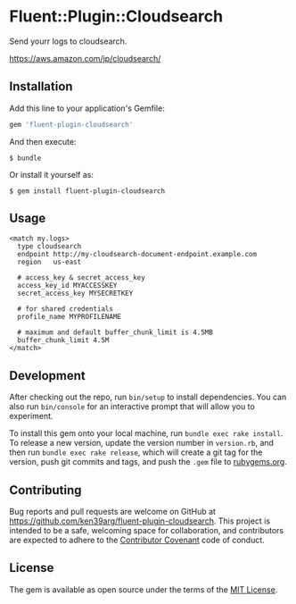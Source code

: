 # Fluent::Plugin::Cloudsearch

Send yourr logs to cloudsearch.

https://aws.amazon.com/jp/cloudsearch/

## Installation

Add this line to your application's Gemfile:

```ruby
gem 'fluent-plugin-cloudsearch'
```

And then execute:

    $ bundle

Or install it yourself as:

    $ gem install fluent-plugin-cloudsearch

## Usage

```
<match my.logs>
  type cloudsearch 
  endpoint http://my-cloudsearch-document-endpoint.example.com
  region   us-east

  # access_key & secret_access_key
  access_key_id MYACCESSKEY
  secret_access_key MYSECRETKEY

  # for shared credentials
  profile_name MYPROFILENAME

  # maximum and default buffer_chunk_limit is 4.5MB
  buffer_chunk_limit 4.5M
</match>
```

## Development

After checking out the repo, run `bin/setup` to install dependencies. You can also run `bin/console` for an interactive prompt that will allow you to experiment.

To install this gem onto your local machine, run `bundle exec rake install`. To release a new version, update the version number in `version.rb`, and then run `bundle exec rake release`, which will create a git tag for the version, push git commits and tags, and push the `.gem` file to [rubygems.org](https://rubygems.org).

## Contributing

Bug reports and pull requests are welcome on GitHub at https://github.com/ken39arg/fluent-plugin-cloudsearch. This project is intended to be a safe, welcoming space for collaboration, and contributors are expected to adhere to the [Contributor Covenant](http://contributor-covenant.org) code of conduct.


## License

The gem is available as open source under the terms of the [MIT License](http://opensource.org/licenses/MIT).

